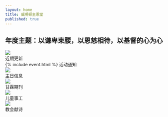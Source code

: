 ```yaml
---
layout: home
title: 威明顿主恩堂
published: true
---
```


<h2> 年度主题：以谦卑束腰，以恩慈相待，以基督的心为心 </h2>

<div class="row">
  <div class="col-xs-12 col-sm-6 col-md-4">
    <div class="section-cell" onclick="top.location.href='/category/update/'"> 
      <img src="http://media.wcec-home.org/image/recent_update.jpg" class="section"/> <br/>
      <span class="label label-success">近期更新</span>
    </div>
  </div>
  <div class="col-xs-12 col-sm-6 col-md-4">
    <div class="section-cell" > 
      {% include event.html %}
      <span class="label label-primary">活动通知 </span>
    </div>
  </div>
  <div class="col-xs-12 col-sm-6 col-md-4">
    <div class="section-cell"
    onclick="top.location.href='/category/message/'"> 
      <img src="http://media.wcec-home.org/image/message_1.jpg" class="section"/> <br/>
      <span class="label label-default">主日信息 </span> 
    </div>
  </div>
  <div class="col-xs-12 col-sm-6 col-md-4">
    <div class="section-cell" onclick="top.location.href='/category/ganlin/'"> 
      <img src="http://media.wcec-home.org/doc/ganlin/ganlin_2015_1.png" class="section"/> <br/> 
      <span class="label label-info">甘霖期刊</span>
    </div>
  </div>
  <div class="col-xs-12 col-sm-6 col-md-4">
    <div class="section-cell"
    onclick="top.location.href='/category/children_ministry/'"> 
     <img src="http://media.wcec-home.org/image/children_1.jpg" class="section"/> <br/> 
      <span class="label label-warning">儿童事工 </span>
    </div>
  </div>
  <div class="col-xs-12 col-sm-6 col-md-4">
    <div class="section-cell" onclick="top.location.href='/music/choir-video/'"> 
    <img src="http://media.wcec-home.org/image/piano_1.jpg" class="section"/> <br/> 
      <span class="label label-danger">教会献诗 </span>
    </div>
  </div>
</div>
<span class="clear"/>
